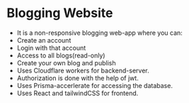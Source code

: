 # Blogging Website

- It is a non-responsive blogging web-app where you can:
- Create an account
- Login with that account
- Access to all blogs(read-only)
- Create your own blog and publish
- Uses Cloudflare workers for backend-server.
- Authorization is done with the help of jwt.
- Uses Prisma-accerlerate for accessing the database.
- Uses React and tailwindCSS for frontend.
